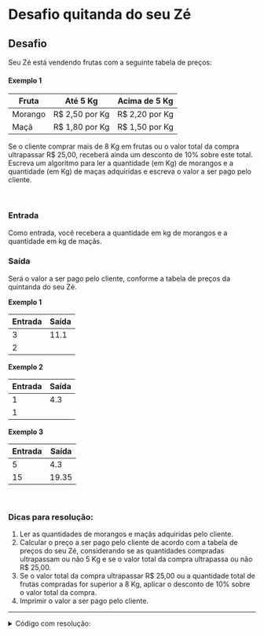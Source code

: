 # Desafio quitanda do seu Zé

## Desafio

Seu Zé está vendendo frutas com a seguinte tabela de preços:

#### Exemplo 1

| Fruta | Até 5 Kg | Acima de 5 Kg |
| --- | --- | --- |
| Morango | R$ 2,50 por Kg | R$ 2,20 por Kg |
| Maçã | R$ 1,80 por Kg | R$ 1,50 por Kg |

Se o cliente comprar mais de 8 Kg em frutas ou o valor total da compra ultrapassar R$ 25,00, receberá ainda um desconto de 10% sobre este total. Escreva um algoritmo para ler a quantidade (em Kg) de morangos e a quantidade (em Kg) de maças adquiridas e escreva o valor a ser pago pelo cliente.

<br>

### Entrada

Como entrada, você recebera a quantidade em kg de morangos e a quantidade em kg de maçãs.

### Saída

Será o valor a ser pago pelo cliente, conforme a tabela de preços da quintanda do seu Zé.

**Exemplo 1**

| Entrada | Saída |
| --- | --- |
| 3 | 11.1 |
| 2 |  |

**Exemplo 2**

| Entrada | Saída |
| --- | --- |
| 1 | 4.3 |
| 1 |  |

**Exemplo 3**

| Entrada | Saída |
| --- | --- |
| 5 | 4.3 |
| 15 | 19.35 |

<br>

### Dicas para resolução:
1. Ler as quantidades de morangos e maçãs adquiridas pelo cliente.
2. Calcular o preço a ser pago pelo cliente de acordo com a tabela de preços do seu Zé, considerando se as quantidades compradas ultrapassam ou não 5 Kg e se o valor total da compra ultrapassa ou não R$ 25,00.
3. Se o valor total da compra ultrapassar R$ 25,00 ou a quantidade total de frutas compradas for superior a 8 Kg, aplicar o desconto de 10% sobre o valor total da compra.
4. Imprimir o valor a ser pago pelo cliente.

---

<details>
<summary>Código com resolução:</summary>

```java
// Para ler e escrever dados em Java, aqui na DIO padronizamos da seguinte forma:
// - new Scanner(System.in): cria um leitor de Entradas, com métodos úteis com prefixo "next";
// - System.out.println:.imprime um texto de Saída (Output) e pulando uma linha.

import java.util.*;

public class Main {
    public static void main(String[] args) {
        Scanner input = new Scanner(System.in);
        int morangos = input.nextInt();
        int macas = input.nextInt();
        double precoMorango, precoMaca, precoTotal;

        /*TODO: Implemente as condições necessárias para retornar o preço a ser
        pago pelo cliente, conforme a tabela de preços do seu Zé:*/

        // Calcula o preço do morango conforme a tabela de preços
        if (morangos <= 5) {
            precoMorango = morangos * 2.50;
        } else {
            precoMorango = morangos * 2.20;
        }

        // Calcula o preço da maçã de acordo com a tabela de preços
        if (macas <= 5) {
            precoMaca = macas * 1.80;
        } else {
            precoMaca = macas * 1.50;
        }

        // Calcula o preço total da compra
        precoTotal = precoMorango + precoMaca;

        // Verifica se o desconto deve ser aplicado
        if (precoTotal > 25.00 || morangos + macas > 8) {
            precoTotal *= 0.90; // Aplica o desconto de 10%
        }

        // Imprime o preço a ser pago pelo cliente
        System.out.println(precoTotal);

    }
}
```

</details>

